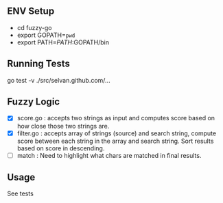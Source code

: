## ENV Setup
* cd fuzzy-go
* export GOPATH=`pwd`
* export PATH=$PATH:$GOPATH/bin

## Running Tests
go test -v ./src/selvan.github.com/...

##  Fuzzy Logic
- [x] score.go : accepts two strings as input and computes score based on how close those two strings are.
- [x] filter.go : accepts array of strings (source) and search string, compute score between each string in the array and search string. Sort results based on score in descending.
- [ ] match : Need to highlight what chars are matched in final results.

## Usage
See tests
